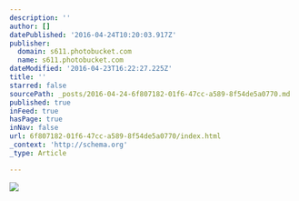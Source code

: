 ```yaml
---
description: ''
author: []
datePublished: '2016-04-24T10:20:03.917Z'
publisher:
  domain: s611.photobucket.com
  name: s611.photobucket.com
dateModified: '2016-04-23T16:22:27.225Z'
title: ''
starred: false
sourcePath: _posts/2016-04-24-6f807182-01f6-47cc-a589-8f54de5a0770.md
published: true
inFeed: true
hasPage: true
inNav: false
url: 6f807182-01f6-47cc-a589-8f54de5a0770/index.html
_context: 'http://schema.org'
_type: Article

---
```

![](http://i611.photobucket.com/albums/tt191/Leda_Grace_Rasmussen/2016-04-21%2023.06.28_zpsse4cz84x.jpg?1461428225076&1461428228460&1461428236381&1461428253388)
